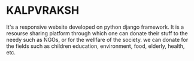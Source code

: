 # KALPVRAKSH
It's a responsive website developed on python django framework. It is a resourse sharing platform through which one can donate their stuff to the needy such as NGOs, or for the wellfare of the society. 
we can donate for the fields such as children education, environment, food, elderly, health, etc.
